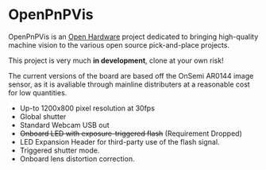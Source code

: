 # OpenPnPVis
 
OpenPnPVis is an [Open Hardware](https://www.oshwa.org/definition/) project dedicated to bringing high-quality machine vision to the various open source pick-and-place projects.

This project is very much **in development**, clone at your own risk!

The current versions of the board are based off the OnSemi AR0144 image sensor, as it is avaliable through mainline distributers at a reasonable cost for low quantities. 

* Up-to 1200x800 pixel resolution at 30fps
* Global shutter
* Standard Webcam USB out
* <s>Onboard LED with exposure-triggered flash</s> (Requirement Dropped)
* LED Expansion Header for third-party use of the flash signal.
* Triggered shutter mode.
* Onboard lens distortion correction.


